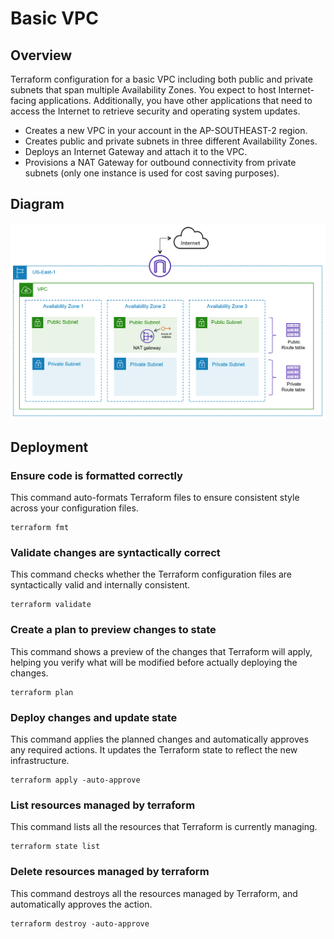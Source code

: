 # Basic VPC

## Overview

Terraform configuration for a basic VPC including both public and private subnets that span multiple Availability Zones.
You expect to host Internet-facing applications. Additionally, you have other applications that need to access the Internet to retrieve security and operating system updates.

- Creates a new VPC in your account in the AP-SOUTHEAST-2 region.
- Creates public and private subnets in three different Availability Zones.
- Deploys an Internet Gateway and attach it to the VPC.
- Provisions a NAT Gateway for outbound connectivity from private subnets (only one instance is used for cost saving purposes).

## Diagram

 <img src="./res/infrastructure.png" alt="VPC" width="650">

## Deployment

### Ensure code is formatted correctly
This command auto-formats Terraform files to ensure consistent style across your configuration files.
```
terraform fmt
```

### Validate changes are syntactically correct
This command checks whether the Terraform configuration files are syntactically valid and internally consistent.
```
terraform validate
```

### Create a plan to preview changes to state
This command shows a preview of the changes that Terraform will apply, helping you verify what will be modified before actually deploying the changes.
```
terraform plan
```

### Deploy changes and update state
This command applies the planned changes and automatically approves any required actions. It updates the Terraform state to reflect the new infrastructure.
```
terraform apply -auto-approve
```

### List resources managed by terraform
This command lists all the resources that Terraform is currently managing.
```
terraform state list
```
### Delete resources managed by terraform
This command destroys all the resources managed by Terraform, and automatically approves the action.
```
terraform destroy -auto-approve
```